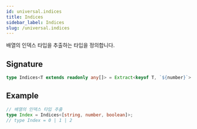 ```yaml
---
id: universal.indices
title: Indices
sidebar_label: Indices
slug: /universal.indices
---
```






배열의 인덱스 타입을 추출하는 타입을 정의합니다.

## Signature

```typescript
type Indices<T extends readonly any[]> = Extract<keyof T, `${number}`> extends never ? number : Extract<keyof T, `${number}`>;
```

## Example


```typescript
// 배열의 인덱스 타입 추출
type Index = Indices<[string, number, boolean]>;
// type Index = 0 | 1 | 2
```

